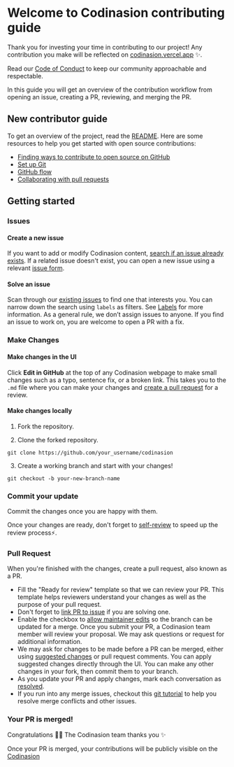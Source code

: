 # Welcome to Codinasion contributing guide

Thank you for investing your time in contributing to our project! Any contribution you make will be reflected on [codinasion.vercel.app](https://codinasion.vercel.app/) :sparkles:.

Read our [Code of Conduct](./CODE_OF_CONDUCT.md) to keep our community approachable and respectable.

In this guide you will get an overview of the contribution workflow from opening an issue, creating a PR, reviewing, and merging the PR.

## New contributor guide

To get an overview of the project, read the [README](README.md). Here are some resources to help you get started with open source contributions:

- [Finding ways to contribute to open source on GitHub](https://docs.github.com/en/get-started/exploring-projects-on-github/finding-ways-to-contribute-to-open-source-on-github)
- [Set up Git](https://docs.github.com/en/get-started/quickstart/set-up-git)
- [GitHub flow](https://docs.github.com/en/get-started/quickstart/github-flow)
- [Collaborating with pull requests](https://docs.github.com/en/github/collaborating-with-pull-requests)

## Getting started

### Issues

#### Create a new issue

If you want to add or modify Codinasion content, [search if an issue already exists](https://github.com/codinasion/codinasion/issues). If a related issue doesn't exist, you can open a new issue using a relevant [issue form](https://github.com/codinasion/codinasion/issues/new/choose).

#### Solve an issue

Scan through our [existing issues](https://github.com/search?q=is:open+user:codinasion&type=Issues) to find one that interests you. You can narrow down the search using `labels` as filters. See [Labels](https://github.com/codinasion/codinasion/blob/master/contributing/how-to-use-labels.md) for more information. As a general rule, we don’t assign issues to anyone. If you find an issue to work on, you are welcome to open a PR with a fix.

### Make Changes

#### Make changes in the UI

Click **Edit in GitHub** at the top of any Codinasion webpage to make small changes such as a typo, sentence fix, or a broken link. This takes you to the `.md` file where you can make your changes and [create a pull request](#pull-request) for a review.

#### Make changes locally

1. Fork the repository.

2. Clone the forked repository.

```
git clone https://github.com/your_username/codinasion
```

3. Create a working branch and start with your changes!

```
git checkout -b your-new-branch-name
```

### Commit your update

Commit the changes once you are happy with them.

Once your changes are ready, don't forget to [self-review](https://github.com/codinasion/codinasion/blob/master/contributing/self-review.md) to speed up the review process:zap:.

### Pull Request

When you're finished with the changes, create a pull request, also known as a PR.

- Fill the "Ready for review" template so that we can review your PR. This template helps reviewers understand your changes as well as the purpose of your pull request.
- Don't forget to [link PR to issue](https://docs.github.com/en/issues/tracking-your-work-with-issues/linking-a-pull-request-to-an-issue) if you are solving one.
- Enable the checkbox to [allow maintainer edits](https://docs.github.com/en/github/collaborating-with-issues-and-pull-requests/allowing-changes-to-a-pull-request-branch-created-from-a-fork) so the branch can be updated for a merge.
  Once you submit your PR, a Codinasion team member will review your proposal. We may ask questions or request for additional information.
- We may ask for changes to be made before a PR can be merged, either using [suggested changes](https://docs.github.com/en/github/collaborating-with-issues-and-pull-requests/incorporating-feedback-in-your-pull-request) or pull request comments. You can apply suggested changes directly through the UI. You can make any other changes in your fork, then commit them to your branch.
- As you update your PR and apply changes, mark each conversation as [resolved](https://docs.github.com/en/github/collaborating-with-issues-and-pull-requests/commenting-on-a-pull-request#resolving-conversations).
- If you run into any merge issues, checkout this [git tutorial](https://lab.github.com/githubtraining/managing-merge-conflicts) to help you resolve merge conflicts and other issues.

### Your PR is merged!

Congratulations :tada::tada: The Codinasion team thanks you :sparkles:

Once your PR is merged, your contributions will be publicly visible on the [Codinasion](https://codinasion.vercel.app)
